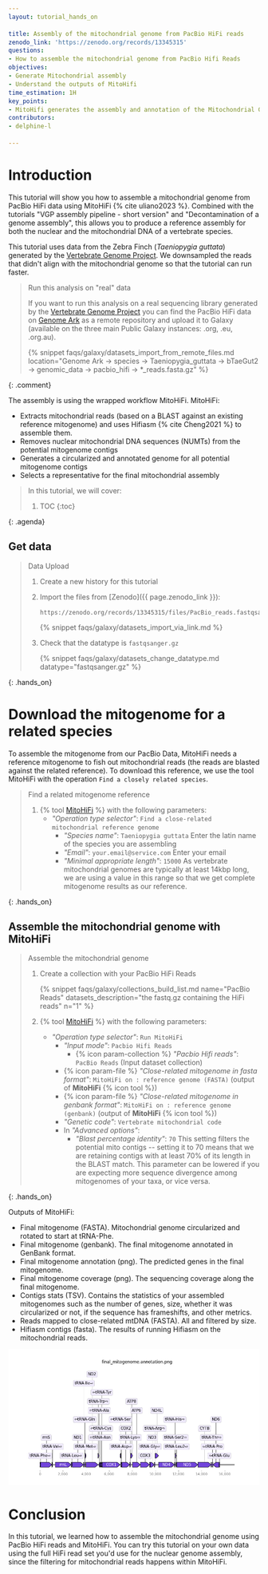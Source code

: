 ```yaml
---
layout: tutorial_hands_on

title: Assembly of the mitochondrial genome from PacBio HiFi reads
zenodo_link: 'https://zenodo.org/records/13345315'
questions:
- How to assemble the mitochondrial genome from PacBio Hifi Reads
objectives:
- Generate Mitochondrial assembly
- Understand the outputs of MitoHifi
time_estimation: 1H
key_points:
- MitoHifi generates the assembly and annotation of the Mitochondrial Genome using a reference sequence.
contributors:
- delphine-l

---
```



# Introduction

This tutorial will show you how to assemble a mitochondrial genome from PacBio HiFi data using MitoHiFi {% cite uliano2023 %}. 
Combined with the tutorials "VGP assembly pipeline - short version" and "Decontamination of a genome assembly", this allows you to produce a reference assembly for both the nuclear and the mitochondrial DNA of a vertebrate species. 

This tutorial uses data from the Zebra Finch (*Taeniopygia guttata*) generated by the [Vertebrate Genome Project](https://vertebrategenomesproject.org/). We downsampled the reads that didn't align with the mitochondrial genome so that the tutorial can run faster. 

> <comment-title>Run this analysis on "real" data</comment-title>
>
> If you want to run this analysis on a real sequencing library generated by the [Vertebrate Genome Project](https://vertebrategenomesproject.org/) you can find the PacBio HiFi data on [Genome Ark](https://www.genomeark.org/) as a remote repository and upload it to Galaxy (available on the three main Public Galaxy instances: .org, .eu, .org.au).
>
> {% snippet faqs/galaxy/datasets_import_from_remote_files.md location="Genome Ark -> species -> Taeniopygia_guttata -> bTaeGut2 -> genomic_data -> pacbio_hifi -> *_reads.fasta.gz" %}
>
>
{: .comment}

The assembly is using the wrapped workflow MitoHiFi. 
MitoHiFi: 
- Extracts mitochondrial reads (based on a BLAST against an existing reference mitogenome) and uses Hifiasm {% cite Cheng2021 %} to assemble them. 
- Removes nuclear mitochondrial DNA sequences (NUMTs) from the potential mitogenome contigs
- Generates a circularized and annotated genome for all potential mitogenome contigs
- Selects a representative for the final mitochondrial assembly


> <agenda-title></agenda-title>
>
> In this tutorial, we will cover:
>
> 1. TOC
> {:toc}
>
{: .agenda}


## Get data

> <hands-on-title> Data Upload </hands-on-title>
>
> 1. Create a new history for this tutorial
> 2. Import the files from [Zenodo]({{ page.zenodo_link }}):
>
>    ```
>    https://zenodo.org/records/13345315/files/PacBio_reads.fastqsanger.gz
>    ```
>
>    {% snippet faqs/galaxy/datasets_import_via_link.md %}
>
> 3. Check that the datatype is `fastqsanger.gz`
>
>    {% snippet faqs/galaxy/datasets_change_datatype.md datatype="fastqsanger.gz" %}
>
>
{: .hands_on}

# Download the mitogenome for a related species

To assemble the mitogenome from our PacBio Data,  MitoHiFi needs a reference mitogenome to fish out mitochondrial reads (the reads are blasted against the related reference). To download this reference, we use the tool MitoHiFi with the operation `Find a closely related species`.


> <hands-on-title>  Find a related mitogenome reference  </hands-on-title>
>
> 1. {% tool [MitoHiFi](toolshed.g2.bx.psu.edu/repos/bgruening/mitohifi/mitohifi/3+galaxy0) %} with the following parameters:
>    - *"Operation type selector"*: `Find a close-related mitochondrial reference genome`
>        - *"Species name"*: `Taeniopygia guttata` Enter the latin name of the species you are assembling
>        - *"Email"*: `your.email@service.com` Enter your email 
>        - *"Minimal appropriate length"*: `15000` As vertebrate mitochondrial genomes are typically at least 14kbp long, we are using a value in this range so that we get complete mitogenome results as our reference. 
>
>
{: .hands_on}


## Assemble the  mitochondrial genome with **MitoHiFi**

> <hands-on-title> Assemble the mitochondrial genome </hands-on-title>
>
> 1. Create a collection with your PacBio HiFi Reads
>
>    {% snippet faqs/galaxy/collections_build_list.md name="PacBio Reads" datasets_description="the fastq.gz containing the HiFi reads" n="1" %}
> 
> 2. {% tool [MitoHiFi](toolshed.g2.bx.psu.edu/repos/bgruening/mitohifi/mitohifi/3+galaxy0) %} with the following parameters:
>    - *"Operation type selector"*: `Run MitoHiFi`
>        - *"Input mode"*: `Pacbio Hifi Reads`
>            - {% icon param-collection %} *"Pacbio Hifi reads"*: `PacBio Reads` (Input dataset collection)
>        - {% icon param-file %} *"Close-related mitogenome in fasta format"*: `MitoHiFi on : reference genome (FASTA)` (output of **MitoHiFi** {% icon tool %})
>        - {% icon param-file %} *"Close-related mitogenome in genbank format"*: `MitoHiFi on : reference genome (genbank)` (output of **MitoHiFi** {% icon tool %})
>        - *"Genetic code"*: `Vertebrate mitochondrial code`
>        - In *"Advanced options"*:
>            - *"Blast percentage identity"*: `70` This setting filters the potential mito contigs -- setting it to 70 means that we are retaining contigs with at least 70% of its length in the BLAST match. This parameter can be lowered if you are expecting more sequence divergence among mitogenomes of your taxa, or vice versa.
>
>
{: .hands_on}


Outputs of MitoHiFi:
- Final mitogenome (FASTA). Mitochondrial genome circularized and rotated to start at tRNA-Phe.
- Final mitogenome (genbank). The final mitogenome annotated in GenBank format.
- Final mitogenome annotation (png). The predicted genes in the final mitogenome.
- Final mitogenome coverage (png). The sequencing coverage along the final mitogenome.
- Contigs stats (TSV). Contains the statistics of your assembled mitogenomes such as the number of genes, size, whether it was circularized or not, if the sequence has frameshifts, and other metrics.
- Reads mapped to close-related mtDNA (FASTA). All and filtered by size.
- Hifiasm contigs (fasta). The results of running Hifiasm on the mitochondrial reads. 

![Image produced by MitoHiFi showing the genes annotated in our mitogenome](../../images/mito_annotation.png "Final mitogenome annotation")



# Conclusion

In this tutorial, we learned how to assemble the mitochondrial genome using PacBio HiFi reads and MitoHiFi. You can try this tutorial on your own data using the full HiFi read set you'd use for the nuclear genome assembly, since the filtering for mitochondrial reads happens within MitoHiFi. 